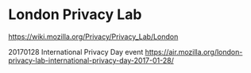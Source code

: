# London Privacy Lab

https://wiki.mozilla.org/Privacy/Privacy_Lab/London

20170128 International Privacy Day event https://air.mozilla.org/london-privacy-lab-international-privacy-day-2017-01-28/

